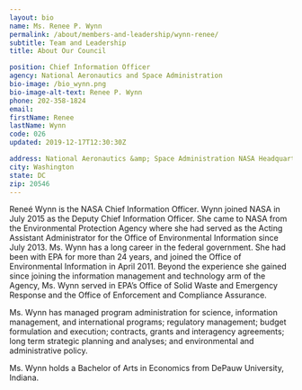 ```yaml
---
layout: bio
name: Ms. Renee P. Wynn
permalink: /about/members-and-leadership/wynn-renee/
subtitle: Team and Leadership
title: About Our Council

position: Chief Information Officer
agency: National Aeronautics and Space Administration
bio-image: /bio_wynn.png
bio-image-alt-text: Renee P. Wynn
phone: 202-358-1824
email:
firstName: Renee
lastName: Wynn
code: 026
updated: 2019-12-17T12:30:30Z

address: National Aeronautics &amp; Space Administration NASA Headquarters 300 E Street, SW
city: Washington
state: DC
zip: 20546
---
```

Reneé Wynn is the NASA Chief Information Officer. Wynn joined NASA in July 2015 as the Deputy Chief Information Officer. She came to NASA from the Environmental Protection Agency where she had served as the Acting Assistant Administrator for the Office of Environmental Information since July 2013. Ms. Wynn has a long career in the federal government. She had been with EPA for more than 24 years, and joined the Office of Environmental Information in April 2011. Beyond the experience she gained since joining the information management and technology arm of the Agency, Ms. Wynn served in EPA’s Office of Solid Waste and Emergency Response and the Office of Enforcement and Compliance Assurance.

Ms. Wynn has managed program administration for science, information management, and international programs; regulatory management; budget formulation and execution; contracts, grants and interagency agreements; long term strategic planning and analyses; and environmental and administrative policy.

Ms. Wynn holds a Bachelor of Arts in Economics from DePauw University, Indiana.
